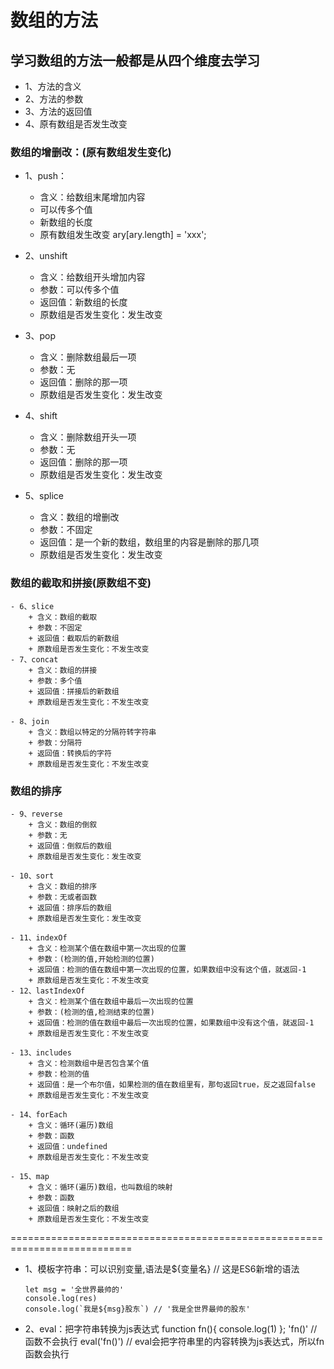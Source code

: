 # 数组的方法
## 学习数组的方法一般都是从四个维度去学习
- 1、方法的含义
- 2、方法的参数
- 3、方法的返回值
- 4、原有数组是否发生改变

### 数组的增删改：(原有数组发生变化)
- 1、push：
    + 含义：给数组末尾增加内容
    + 可以传多个值
    + 新数组的长度
    + 原有数组发生改变
    ary[ary.length] = 'xxx';

- 2、unshift
    + 含义：给数组开头增加内容
    + 参数：可以传多个值
    + 返回值：新数组的长度
    + 原数组是否发生变化：发生改变
- 3、pop
    + 含义：删除数组最后一项
    + 参数：无
    + 返回值：删除的那一项
    + 原数组是否发生变化：发生改变
- 4、shift
    + 含义：删除数组开头一项
    + 参数：无
    + 返回值：删除的那一项
    + 原数组是否发生变化：发生改变

- 5、splice
    + 含义：数组的增删改
    + 参数：不固定
    + 返回值：是一个新的数组，数组里的内容是删除的那几项
    + 原数组是否发生变化：发生改变

### 数组的截取和拼接(原数组不变)
    - 6、slice
        + 含义：数组的截取
        + 参数：不固定
        + 返回值：截取后的新数组
        + 原数组是否发生变化：不发生改变
    - 7、concat
        + 含义：数组的拼接
        + 参数：多个值
        + 返回值：拼接后的新数组
        + 原数组是否发生变化：不发生改变
    
    - 8、join
        + 含义：数组以特定的分隔符转字符串
        + 参数：分隔符
        + 返回值：转换后的字符
        + 原数组是否发生变化：不发生改变

### 数组的排序
    - 9、reverse
        + 含义：数组的倒叙
        + 参数：无
        + 返回值：倒叙后的数组
        + 原数组是否发生变化：发生改变

    - 10、sort
        + 含义：数组的排序
        + 参数：无或者函数
        + 返回值：排序后的数组
        + 原数组是否发生变化：发生改变

    - 11、indexOf
        + 含义：检测某个值在数组中第一次出现的位置
        + 参数：(检测的值,开始检测的位置)
        + 返回值：检测的值在数组中第一次出现的位置，如果数组中没有这个值，就返回-1
        + 原数组是否发生变化：不发生改变
    - 12、lastIndexOf
        + 含义：检测某个值在数组中最后一次出现的位置
        + 参数：(检测的值,检测结束的位置)
        + 返回值：检测的值在数组中最后一次出现的位置，如果数组中没有这个值，就返回-1
        + 原数组是否发生变化：不发生改变

    - 13、includes
        + 含义：检测数组中是否包含某个值
        + 参数：检测的值
        + 返回值：是一个布尔值，如果检测的值在数组里有，那句返回true，反之返回false
        + 原数组是否发生变化：不发生改变

    - 14、forEach
        + 含义：循环(遍历)数组
        + 参数：函数
        + 返回值：undefined
        + 原数组是否发生变化：不发生改变

    - 15、map
        + 含义：循环(遍历)数组，也叫数组的映射
        + 参数：函数
        + 返回值：映射之后的数组
        + 原数组是否发生变化：不发生改变

===========================================================================
- 1、模板字符串：可以识别变量,语法是${变量名}  // 这是ES6新增的语法
    ```
    let msg = '全世界最帅的'
    console.log(res)
    console.log(`我是${msg}股东`) // '我是全世界最帅的股东'
    ```
    
- 2、eval：把字符串转换为js表达式
    function fn(){
        console.log(1)
    };
    'fn()' // 函数不会执行
    eval('fn()') // eval会把字符串里的内容转换为js表达式，所以fn函数会执行













    
